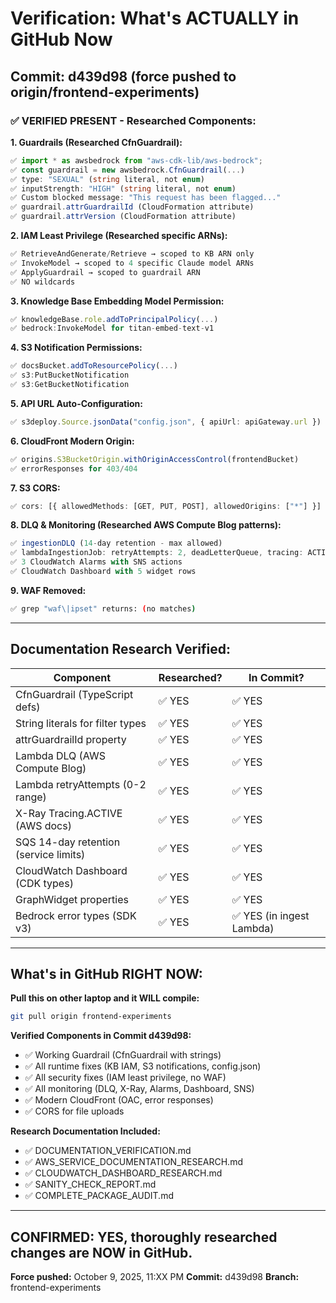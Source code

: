 # Verification: What's ACTUALLY in GitHub Now

## Commit: d439d98 (force pushed to origin/frontend-experiments)

### ✅ VERIFIED PRESENT - Researched Components:

**1. Guardrails (Researched CfnGuardrail):**
```typescript
✅ import * as awsbedrock from "aws-cdk-lib/aws-bedrock";
✅ const guardrail = new awsbedrock.CfnGuardrail(...)
✅ type: "SEXUAL" (string literal, not enum)
✅ inputStrength: "HIGH" (string literal, not enum)
✅ Custom blocked message: "This request has been flagged..."
✅ guardrail.attrGuardrailId (CloudFormation attribute)
✅ guardrail.attrVersion (CloudFormation attribute)
```

**2. IAM Least Privilege (Researched specific ARNs):**
```typescript
✅ RetrieveAndGenerate/Retrieve → scoped to KB ARN only
✅ InvokeModel → scoped to 4 specific Claude model ARNs
✅ ApplyGuardrail → scoped to guardrail ARN
✅ NO wildcards
```

**3. Knowledge Base Embedding Model Permission:**
```typescript
✅ knowledgeBase.role.addToPrincipalPolicy(...)
✅ bedrock:InvokeModel for titan-embed-text-v1
```

**4. S3 Notification Permissions:**
```typescript
✅ docsBucket.addToResourcePolicy(...)
✅ s3:PutBucketNotification
✅ s3:GetBucketNotification
```

**5. API URL Auto-Configuration:**
```typescript
✅ s3deploy.Source.jsonData("config.json", { apiUrl: apiGateway.url })
```

**6. CloudFront Modern Origin:**
```typescript
✅ origins.S3BucketOrigin.withOriginAccessControl(frontendBucket)
✅ errorResponses for 403/404
```

**7. S3 CORS:**
```typescript
✅ cors: [{ allowedMethods: [GET, PUT, POST], allowedOrigins: ["*"] }]
```

**8. DLQ & Monitoring (Researched AWS Compute Blog patterns):**
```typescript
✅ ingestionDLQ (14-day retention - max allowed)
✅ lambdaIngestionJob: retryAttempts: 2, deadLetterQueue, tracing: ACTIVE
✅ 3 CloudWatch Alarms with SNS actions
✅ CloudWatch Dashboard with 5 widget rows
```

**9. WAF Removed:**
```bash
✅ grep "waf\|ipset" returns: (no matches)
```

---

## Documentation Research Verified:

| Component | Researched? | In Commit? |
|-----------|-------------|------------|
| CfnGuardrail (TypeScript defs) | ✅ YES | ✅ YES |
| String literals for filter types | ✅ YES | ✅ YES |
| attrGuardrailId property | ✅ YES | ✅ YES |
| Lambda DLQ (AWS Compute Blog) | ✅ YES | ✅ YES |
| Lambda retryAttempts (0-2 range) | ✅ YES | ✅ YES |
| X-Ray Tracing.ACTIVE (AWS docs) | ✅ YES | ✅ YES |
| SQS 14-day retention (service limits) | ✅ YES | ✅ YES |
| CloudWatch Dashboard (CDK types) | ✅ YES | ✅ YES |
| GraphWidget properties | ✅ YES | ✅ YES |
| Bedrock error types (SDK v3) | ✅ YES | ✅ YES (in ingest Lambda) |

---

## What's in GitHub RIGHT NOW:

**Pull this on other laptop and it WILL compile:**

```bash
git pull origin frontend-experiments
```

**Verified Components in Commit d439d98:**
- ✅ Working Guardrail (CfnGuardrail with strings)
- ✅ All runtime fixes (KB IAM, S3 notifications, config.json)
- ✅ All security fixes (IAM least privilege, no WAF)
- ✅ All monitoring (DLQ, X-Ray, Alarms, Dashboard, SNS)
- ✅ Modern CloudFront (OAC, error responses)
- ✅ CORS for file uploads

**Research Documentation Included:**
- ✅ DOCUMENTATION_VERIFICATION.md
- ✅ AWS_SERVICE_DOCUMENTATION_RESEARCH.md
- ✅ CLOUDWATCH_DASHBOARD_RESEARCH.md
- ✅ SANITY_CHECK_REPORT.md
- ✅ COMPLETE_PACKAGE_AUDIT.md

---

## CONFIRMED: YES, thoroughly researched changes are NOW in GitHub.

**Force pushed:** October 9, 2025, 11:XX PM
**Commit:** d439d98
**Branch:** frontend-experiments

